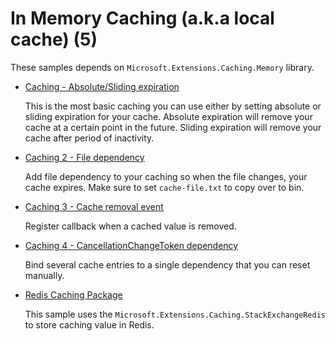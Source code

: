 # In Memory Caching (a.k.a local cache) (5)

  These samples depends on `Microsoft.Extensions.Caching.Memory` library. 

  * [Caching - Absolute/Sliding expiration](/projects/caching/caching-1)

    This is the most basic caching you can use either by setting absolute or sliding expiration for your cache. Absolute expiration will remove your cache at a certain point in the future. Sliding expiration will remove your cache after period of inactivity.

  * [Caching 2 - File dependency](/projects/caching/caching-2)
    
    Add file dependency to your caching so when the file changes, your cache expires. Make sure to set `cache-file.txt` to copy over to bin.

  * [Caching 3 - Cache removal event](/projects/caching/caching-3)

    Register callback when a cached value is removed.

  * [Caching 4 - CancellationChangeToken dependency](/projects/caching/caching-4)

    Bind several cache entries to a single dependency that you can reset manually.

  * [Redis Caching Package](/projects/caching/redis-cache)

    This sample uses the `Microsoft.Extensions.Caching.StackExchangeRedis` to store caching value in Redis.
